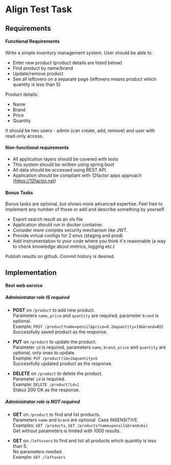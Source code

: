# Align Test Task
## Requirements
#### Functional Requirements
Write a simple inventory management system. User should be able to:
+ Enter new product (product details are listed below)
+ Find product by name/brand
+ Update/remove product
+ See all leftovers on a separate page (leftovers means product which quantity is less than 5)  
 
Product details:
+ Name
+ Brand
+ Price
+ Quantity

 It should be two users - admin (can create, add, remove) and user with read-only access.  
 
#### Non-functional requirements
+ All application layers should be covered with tests
+ This system should be written using spring boot
+ All data should be accessed using REST API.
+ Application should be compliant with 12factor apps approach (https://12factor.net)
 
#### Bonus Tasks
 Bonus tasks are optional, but shows more advanced expertise. Feel free to implement any number of those or add and describe something by
 yourself.
+ Export search result as an xls file
+ Application should run in docker container.
+ Consider more complex security mechanism like JWT.
+ Provide virtual configs for 2 envs (staging and prod)
+ Add instrumentation to your code where you think it's reasonable (a way to check knowledge about metrics, logging etc.)
 
Publish results on github. Commit history is desired.
 
## Implementation
#### Rest web service
##### Administrator role IS required
+ **POST** on `/product` to add new product.   
Parameters `name`, `price` and `quantity` are required, parameter `brand` is optional.  
Example: `POST /product?name=pensil&price=0.2&quantity=19&brand=BIC`  
Successfully saved product as the response.
 
+ **PUT** on `/product` to update the product.  
Parameter `id` is required, parameters `name`, `brand`, `price` and `quantity` are optional, only ones to update.  
Example: `PUT /product?id=1&quantity=5`  
Successfully updated product as the response.

+ **DELETE** on `/product` to delete the product.  
Parameter `id` is required.  
Example: `DELETE /product?id=1`  
Status 200 OK as the response.

##### Administrator role is NOT required
+ **GET** on `/product` to find and list products.   
Parameters `name` and `brand` are optional. Case INSENSITIVE.  
Examples: `GET /products`, `GET /products?name=pensil&brand=bic`  
Get without parameters is limited with 1000 results.  

+ **GET** on `/leftovers` to find and list all products which quantity is less than 5.   
No parameters needed.  
Example: `GET /leftovers`
